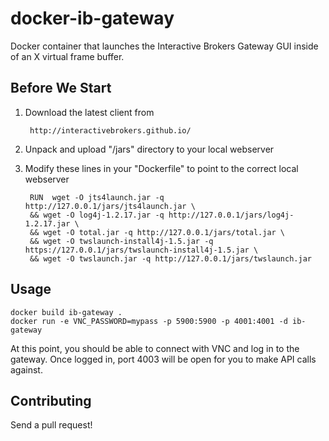 # docker-ib-gateway

Docker container that launches the Interactive Brokers Gateway GUI inside of an X virtual frame buffer.

## Before We Start

1. Download the latest client from 

    	http://interactivebrokers.github.io/

2. Unpack and upload "/jars" directory to your local webserver

3. Modify these lines in your "Dockerfile" to point to the correct local webserver

    	RUN  wget -O jts4launch.jar -q http://127.0.0.1/jars/jts4launch.jar \
    	&& wget -O log4j-1.2.17.jar -q http://127.0.0.1/jars/log4j-1.2.17.jar \
    	&& wget -O total.jar -q http://127.0.0.1/jars/total.jar \
    	&& wget -O twslaunch-install4j-1.5.jar -q https://127.0.0.1/jars/twslaunch-install4j-1.5.jar \
    	&& wget -O twslaunch.jar -q http://127.0.0.1/jars/twslaunch.jar

## Usage
	
    docker build ib-gateway .
    docker run -e VNC_PASSWORD=mypass -p 5900:5900 -p 4001:4001 -d ib-gateway

At this point, you should be able to connect with VNC and log in to the gateway. Once logged in, port 4003 will be open for you to make API calls against.

## Contributing

Send a pull request!
